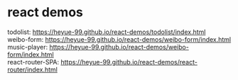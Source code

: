 react demos
===========
todolist: https://heyue-99.github.io/react-demos/todolist/index.html        
weibo-form: https://heyue-99.github.io/react-demos/weibo-form/index.html        
music-player:  https://heyue-99.github.io/react-demos/weibo-form/index.html      
react-router-SPA: https://heyue-99.github.io/react-demos/react-router/index.html
